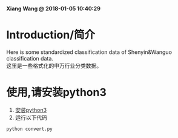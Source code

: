 #### Xiang Wang @ 2018-01-05 10:40:29


# Introduction/简介
Here is some standardized classification data of Shenyin&Wanguo classification data.  
这里是一些格式化的申万行业分类数据。


# 使用,请安装python3
1. [安装python3](https://www.python.org/downloads/)
2. 运行以下代码
```python
python convert.py
```
